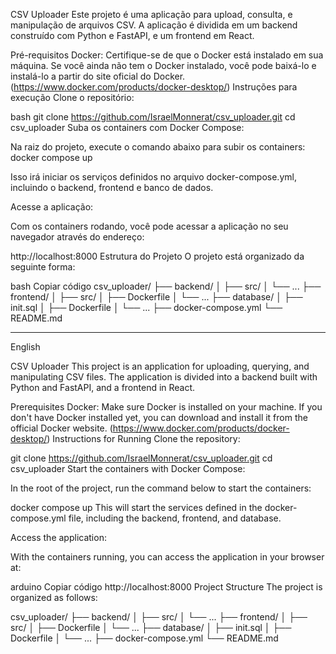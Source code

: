 CSV Uploader
Este projeto é uma aplicação para upload, consulta, e manipulação de arquivos CSV. A aplicação é dividida em um backend construído com Python e FastAPI, e um frontend em React.

Pré-requisitos
Docker: Certifique-se de que o Docker está instalado em sua máquina. Se você ainda não tem o Docker instalado, você pode baixá-lo e instalá-lo a partir do site oficial do Docker. (https://www.docker.com/products/docker-desktop/)
Instruções para execução
Clone o repositório:

bash
git clone https://github.com/IsraelMonnerat/csv_uploader.git
cd csv_uploader
Suba os containers com Docker Compose:

Na raiz do projeto, execute o comando abaixo para subir os containers:
docker compose up

Isso irá iniciar os serviços definidos no arquivo docker-compose.yml, incluindo o backend, frontend e banco de dados.

Acesse a aplicação:

Com os containers rodando, você pode acessar a aplicação no seu navegador através do endereço:

http://localhost:8000
Estrutura do Projeto
O projeto está organizado da seguinte forma:

bash
Copiar código
csv_uploader/
├── backend/
│   ├── src/
│   └── ...
├── frontend/
│   ├── src/
│   ├── Dockerfile
│   └── ...
├── database/
│   ├── init.sql
│   ├── Dockerfile
│   └── ...
├── docker-compose.yml
└── README.md

----------------------
English

CSV Uploader
This project is an application for uploading, querying, and manipulating CSV files. The application is divided into a backend built with Python and FastAPI, and a frontend in React.

Prerequisites
Docker: Make sure Docker is installed on your machine. If you don't have Docker installed yet, you can download and install it from the official Docker website. (https://www.docker.com/products/docker-desktop/)
Instructions for Running
Clone the repository:

git clone https://github.com/IsraelMonnerat/csv_uploader.git
cd csv_uploader
Start the containers with Docker Compose:

In the root of the project, run the command below to start the containers:

docker compose up
This will start the services defined in the docker-compose.yml file, including the backend, frontend, and database.

Access the application:

With the containers running, you can access the application in your browser at:

arduino
Copiar código
http://localhost:8000
Project Structure
The project is organized as follows:

csv_uploader/
├── backend/
│   ├── src/
│   └── ...
├── frontend/
│   ├── src/
│   ├── Dockerfile
│   └── ...
├── database/
│   ├── init.sql
│   ├── Dockerfile
│   └── ...
├── docker-compose.yml
└── README.md
